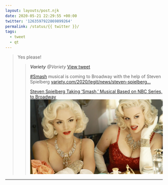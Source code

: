 ```yaml
---
layout: layouts/post.njk
date: 2020-05-21 22:29:55 +00:00
twitter: '1263597922869899264'
permalink: /status/{{ twitter }}/
tags: 
  - tweet
  - qt
---
```


> Yes please! 
> 
> > <cite>**Variety** @Variety</cite> [View tweet](https://twitter.com/Variety/status/1263459181807439873)
> > 
> > [#Smash](https://twitter.com/hashtag/Smash) musical is coming to Broadway with the help of Steven Spielberg [variety.com/2020/legit/news/steven-spielberg…](https://variety.com/2020/legit/news/steven-spielberg-smash-nbc-broadway-1234612984/)
> > 
> > [<span>Steven Spielberg Taking ‘Smash,’ Musical Based on NBC Series, to Broadway</span> ![Katherine McPhee and Megan Hilty as Marilyon Monroe in Smash](/img/_qt/MlnZ_vlk.jpg)](https://variety.com/2020/legit/news/steven-spielberg-smash-nbc-broadway-1234612984/)

---
